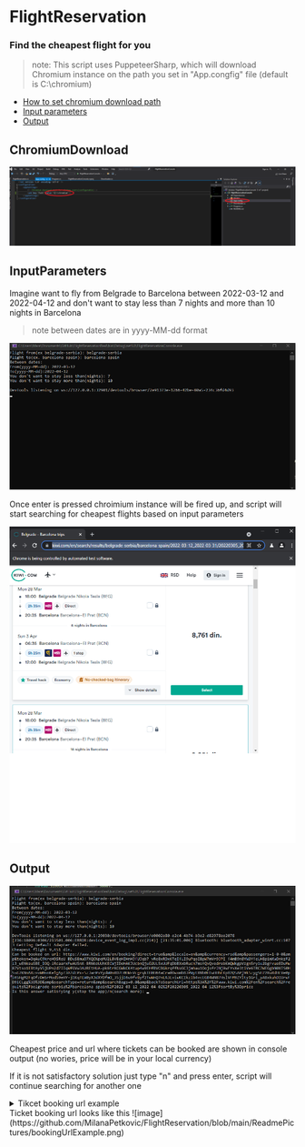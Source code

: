 # FlightReservation

### Find the cheapest flight for you

> note: This script uses PuppeteerSharp, which will download Chromium instance on the path you set in "App.congfig" file (default is C:\\chromium)

- [How to set chromium download path](#chromiumdownload)
- [Input parameters](#inputparameters)
- [Output](#output)

## ChromiumDownload

 ![image](https://github.com/MilanaPetkovic/FlightReservation/blob/main/ReadmePictures/chromiumdownloadpath.png)

## InputParameters

Imagine want to fly from Belgrade to Barcelona between 2022-03-12 and 2022-04-12 and don't want to stay less than 7 nights and more than 10 nights in Barcelona
> note between dates are in yyyy-MM-dd format

 ![image](https://github.com/MilanaPetkovic/FlightReservation/blob/main/ReadmePictures/inputParameters.png)

Once enter is pressed chroimium instance will be fired up, and script will start searching for cheapest flights based on input parameters

 ![image](https://github.com/MilanaPetkovic/FlightReservation/blob/main/ReadmePictures/chromiumInstance.png)

## Output

 ![image](https://github.com/MilanaPetkovic/FlightReservation/blob/main/ReadmePictures/output.png)

Cheapest price and url where tickets can be booked are shown in console output (no wories, price will be in your local currency)

If it is not satisfactory solution just type "n" and press enter, script will continue searching for another one

<details>
	<summary>Tikcet booking url example<summary>
 Ticket booking url looks like this
 ![image](https://github.com/MilanaPetkovic/FlightReservation/blob/main/ReadmePictures/bookingUrlExample.png)
</details>





